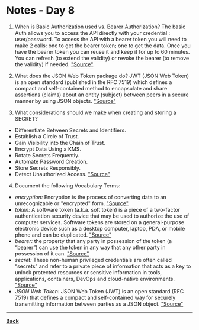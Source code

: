 # Notes - Day 8

1. When is Basic Authorization used vs. Bearer Authorization? The basic Auth allows you to access the API directly with your credential : user/password. To access the API with a bearer token you will need to make 2 calls: one to get the bearer token; one to get the data. Once you have the bearer token you can reuse it and keep it for up to 60 minutes. You can refresh (to extend the validity) or revoke the bearer (to remove the validity) if needed. <a href = "https://community.mega.com/t5/REST-API/Basic-Auth-vs-Bearer-Token/td-p/23476">"Source"</a>

2. What does the JSON Web Token package do? JWT (JSON Web Token) is an open standard (published in the RFC 7519) which defines a compact and self-contained method to encapsulate and share assertions (claims) about an entity (subject) between peers in a secure manner by using JSON objects. <a href = "https://www.bbva.com/en/json-web-tokens-jwt-how-to-use-them-safely/">"Source"</a>

3. What considerations should we make when creating and storing a SECRET?

- Differentiate Between Secrets and Identifiers.
- Establish a Circle of Trust.
- Gain Visibility into the Chain of Trust.
- Encrypt Data Using a KMS.
- Rotate Secrets Frequently.
- Automate Password Creation.
- Store Secrets Responsibly.
- Detect Unauthorized Access. <a href = "https://www.google.com/search?q=What+considerations+should+we+make+when+creating+and+storing+a+SECRET%3F&rlz=1C1CHZN_enUS962US962&oq=What+considerations+should+we+make+when+creating+and+storing+a+SECRET%3F&aqs=chrome..69i57.1534j0j4&sourceid=chrome&ie=UTF-8">"Source"</a>

4. Document the following Vocabulary Terms:

- *encryption:* Encryption is the process of converting data to an unrecognizable or "encrypted" form. <a href = "https://techterms.com/definition/encryption">"Source"</a>
- *token:* A software token (a.k.a. soft token) is a piece of a two-factor authentication security device that may be used to authorize the use of computer services. Software tokens are stored on a general-purpose electronic device such as a desktop computer, laptop, PDA, or mobile phone and can be duplicated. <a href = "https://en.wikipedia.org/wiki/Software_token#:~:text=A%20software%20token%20(a.k.a.%20soft,phone%20and%20can%20be%20duplicated.">"Source"</a>
- *bearer:* the property that any party in possession of the token (a “bearer”) can use the token in any way that any other party in possession of it can. <a href = "https://www.devopsschool.com/blog/what-is-bearer-token-and-how-it-works/">"Source"</a>
- *secret:* These non-human privileged credentials are often called “secrets” and refer to a private piece of information that acts as a key to unlock protected resources or sensitive information in tools, applications, containers, DevOps and cloud-native environments. <a href = "https://www.cyberark.com/what-is/secrets-management/#:~:text=What%20is%20a%20Secret%3F,DevOps%20and%20cloud%2Dnative%20environments.">"Source"</a>
- *JSON Web Token:* JSON Web Token (JWT) is an open standard (RFC 7519) that defines a compact and self-contained way for securely transmitting information between parties as a JSON object. <a href = "https://jwt.io/introduction">"Source"</a>

---
<a href = "https://github.com/scottie-l/reading-notes/tree/main/reading-notes-401">**Back**</a>
